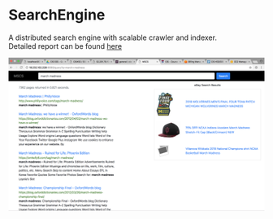 # SearchEngine
A distributed search engine with scalable crawler and indexer. </br>
Detailed report can be found [here](https://drive.google.com/file/d/1okhyIMINsN540Qcb1n7rk984ggG6v6BJ/view?usp=sharing) </br>

![screenshot1](./screenshots/dse_1.png)

